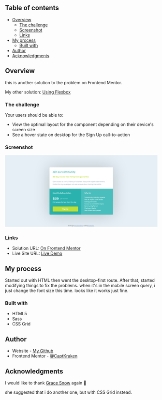 ## Table of contents

- [Overview](#overview)
  - [The challenge](#the-challenge)
  - [Screenshot](#screenshot)
  - [Links](#links)
- [My process](#my-process)
  - [Built with](#built-with)
- [Author](#author)
- [Acknowledgments](#acknowledgments)

## Overview

this is another solution to the problem on Frontend Mentor.

My other solution: [Using Flexbox](https://www.frontendmentor.io/solutions/single-price-grid-component-desktopfirst-html-and-scss-d4q23ybYC)

### The challenge

Your users should be able to:

- View the optimal layout for the component depending on their device's screen size
- See a hover state on desktop for the Sign Up call-to-action

### Screenshot

![](./screenshot.png)

### Links

- Solution URL: [On Frontend Mentor](https://www.frontendmentor.io/solutions/single-price-grid-component-desktopfirst-html-and-scss-grid-TtpFBwyg6)
- Live Site URL: [Live Demo](https://captkraken.github.io/single-price-grid-component-grid/)

## My process

Started out with HTML then went the desktop-first route. After that, started modifying things to fix the problems. when it's in the mobile screen query, i just change the font size this time. looks like it works just fine.

### Built with

- HTML5
- Sass
- CSS Grid

## Author

- Website - [My Github](https://github.com/CaptKraken)
- Frontend Mentor - [@CaptKraken](https://www.frontendmentor.io/profile/CaptKraken)

## Acknowledgments

I would like to thank [Grace Snow](https://www.frontendmentor.io/profile/grace-snow) again 🙏

she suggested that i do another one, but with CSS Grid instead.
